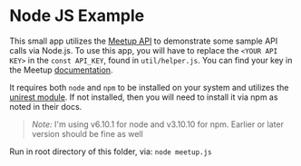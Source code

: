 # Node JS Example
This small app utilizes the [Meetup API](https://www.meetup.com/meetup_api/docs/) to demonstrate some sample API calls via Node.js. To use this app, you will have to replace the `<YOUR API KEY>` in the `const API_KEY`, found in `util/helper.js`. You can find your key in the Meetup [documentation](https://secure.meetup.com/meetup_api/key/).

It requires both `node` and `npm` to be installed on your system and utilizes the [unirest module](http://unirest.io/nodejs.html). If not installed, then you will need to install it via npm as noted in their docs.

> _Note:_ I'm using v6.10.1 for node and v3.10.10 for npm. Earlier or later version should be fine as well

Run in root directory of this folder, via: `node meetup.js`
